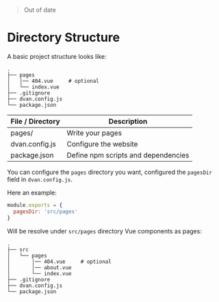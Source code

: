 > Out of date

# Directory Structure

A basic project structure looks like:
```
.
├── pages
│   │── 404.vue     # optional
│   └── index.vue
├── .gitignore
├── dvan.config.js
└── package.json
```

| File / Directory | Description |
| --- | --- |
| pages/ | Write your pages |
| dvan.config.js | Configure the website |
| package.json | Define npm scripts and dependencies |

You can configure the `pages` directory you want, configured the `pagesDir` field in `dvan.config.js`.

Here an example:
```js
module.exports = {
  pagesDir: 'src/pages'
}
```
Will be resolve under `src/pages` directory Vue components as pages:
```
.
├── src
│   └── pages
│       │── 404.vue     # optional
│       │── about.vue
│       └── index.vue
├── .gitignore
├── dvan.config.js
└── package.json
```